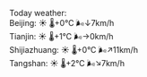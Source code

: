 Today weather:  
Beijing: ☀️ 🌡️+0°C 🌬️↓7km/h  
Tianjin: ☀️ 🌡️+1°C 🌬️→0km/h  
Shijiazhuang: ☀️ 🌡️+0°C 🌬️↗11km/h  
Tangshan: ☀️ 🌡️+2°C 🌬️↘7km/h  
